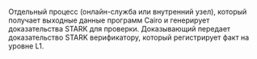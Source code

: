 Отдельный процесс (онлайн-служба или внутренний узел), который получает выходные данные программ Cairo и генерирует доказательства STARK для проверки. Доказывающий передает доказательство STARK верификатору, который регистрирует факт на уровне L1.